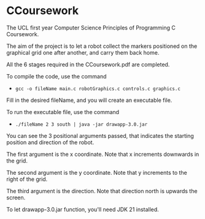 # CCoursework
The UCL first year Computer Science Principles of Programming C Coursework.

The aim of the project is to let a robot collect the markers positioned on the graphical grid one after another, and carry them back home. 

All the 6 stages required in the CCoursework.pdf are completed.

To compile the code, use the command

- `gcc -o fileName main.c robotGraphics.c controls.c graphics.c`

Fill in the desired fileName, and you will create an executable file.

To run the executable file, use the command

- `./fileName 2 3 south | java -jar drawapp-3.0.jar`

You can see the 3 positional arguments passed, that indicates the starting position and direction of the robot.

The first argument is the x coordinate. Note that x increments downwards in the grid.

The second argument is the y coordinate. Note that y increments to the right of the grid.

The third argument is the direction. Note that direction north is upwards the screen.

To let drawapp-3.0.jar function, you'll need JDK 21 installed.